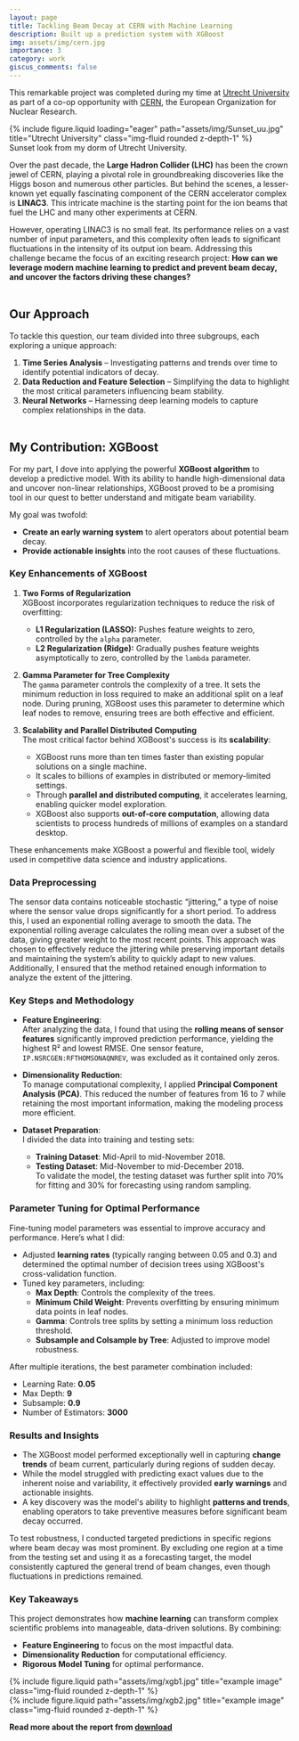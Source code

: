 ```yaml
---
layout: page
title: Tackling Beam Decay at CERN with Machine Learning
description: Built up a prediction system with XGBoost
img: assets/img/cern.jpg
importance: 3
category: work
giscus_comments: false
---
```


This remarkable project was completed during my time at [Utrecht University](https://en.wikipedia.org/wiki/Utrecht_University) as part of a co-op opportunity with [CERN](https://home.cern/), the European Organization for Nuclear Research.

<div class="row">
    <div class="col-sm mt-3 mt-md-0">
        {% include figure.liquid loading="eager" path="assets/img/Sunset_uu.jpg" title="Utrecht University" class="img-fluid rounded z-depth-1" %}
    </div>
</div>
<div class="caption">
    Sunset look from my dorm of Utrecht University. 
</div>

Over the past decade, the **Large Hadron Collider (LHC)** has been the crown jewel of CERN, playing a pivotal role in groundbreaking discoveries like the Higgs boson and numerous other particles. But behind the scenes, a lesser-known yet equally fascinating component of the CERN accelerator complex is **LINAC3**. This intricate machine is the starting point for the ion beams that fuel the LHC and many other experiments at CERN.

However, operating LINAC3 is no small feat. Its performance relies on a vast number of input parameters, and this complexity often leads to significant fluctuations in the intensity of its output ion beam. Addressing this challenge became the focus of an exciting research project: **How can we leverage modern machine learning to predict and prevent beam decay, and uncover the factors driving these changes?**<br><br>

## Our Approach

To tackle this question, our team divided into three subgroups, each exploring a unique approach:

1. **Time Series Analysis** – Investigating patterns and trends over time to identify potential indicators of decay.
2. **Data Reduction and Feature Selection** – Simplifying the data to highlight the most critical parameters influencing beam stability.
3. **Neural Networks** – Harnessing deep learning models to capture complex relationships in the data.<br><br>

## My Contribution: XGBoost

For my part, I dove into applying the powerful **XGBoost algorithm** to develop a predictive model. With its ability to handle high-dimensional data and uncover non-linear relationships, XGBoost proved to be a promising tool in our quest to better understand and mitigate beam variability.

My goal was twofold:

- **Create an early warning system** to alert operators about potential beam decay.
- **Provide actionable insights** into the root causes of these fluctuations.

### Key Enhancements of XGBoost

1. **Two Forms of Regularization**  
   XGBoost incorporates regularization techniques to reduce the risk of overfitting:

   - **L1 Regularization (LASSO):** Pushes feature weights to zero, controlled by the `alpha` parameter.
   - **L2 Regularization (Ridge):** Gradually pushes feature weights asymptotically to zero, controlled by the `lambda` parameter.

2. **Gamma Parameter for Tree Complexity**  
   The `gamma` parameter controls the complexity of a tree. It sets the minimum reduction in loss required to make an additional split on a leaf node. During pruning, XGBoost uses this parameter to determine which leaf nodes to remove, ensuring trees are both effective and efficient.

3. **Scalability and Parallel Distributed Computing**  
   The most critical factor behind XGBoost's success is its **scalability**:
   - XGBoost runs more than ten times faster than existing popular solutions on a single machine.
   - It scales to billions of examples in distributed or memory-limited settings.
   - Through **parallel and distributed computing**, it accelerates learning, enabling quicker model exploration.
   - XGBoost also supports **out-of-core computation**, allowing data scientists to process hundreds of millions of examples on a standard desktop.

These enhancements make XGBoost a powerful and flexible tool, widely used in competitive data science and industry applications.

### Data Preprocessing

The sensor data contains noticeable stochastic “jittering,” a type of noise where the sensor value drops significantly for a short period. To address this, I used an exponential rolling average to smooth the data. The exponential rolling average calculates the rolling mean over a subset of the data, giving greater weight to the most recent points. This approach was chosen to effectively reduce the jittering while preserving important details and maintaining the system’s ability to quickly adapt to new values. Additionally, I ensured that the method retained enough information to analyze the extent of the jittering.

### Key Steps and Methodology

- **Feature Engineering**:  
  After analyzing the data, I found that using the **rolling means of sensor features** significantly improved prediction performance, yielding the highest R² and lowest RMSE. One sensor feature, `IP.NSRCGEN:RFTHOMSONAQNREV`, was excluded as it contained only zeros.

- **Dimensionality Reduction**:  
  To manage computational complexity, I applied **Principal Component Analysis (PCA)**. This reduced the number of features from 16 to 7 while retaining the most important information, making the modeling process more efficient.

- **Dataset Preparation**:  
  I divided the data into training and testing sets:
  - **Training Dataset**: Mid-April to mid-November 2018.
  - **Testing Dataset**: Mid-November to mid-December 2018.  
    To validate the model, the testing dataset was further split into 70% for fitting and 30% for forecasting using random sampling.

### Parameter Tuning for Optimal Performance

Fine-tuning model parameters was essential to improve accuracy and performance. Here’s what I did:

- Adjusted **learning rates** (typically ranging between 0.05 and 0.3) and determined the optimal number of decision trees using XGBoost's cross-validation function.
- Tuned key parameters, including:
  - **Max Depth**: Controls the complexity of the trees.
  - **Minimum Child Weight**: Prevents overfitting by ensuring minimum data points in leaf nodes.
  - **Gamma**: Controls tree splits by setting a minimum loss reduction threshold.
  - **Subsample and Colsample by Tree**: Adjusted to improve model robustness.

After multiple iterations, the best parameter combination included:

- Learning Rate: **0.05**
- Max Depth: **9**
- Subsample: **0.9**
- Number of Estimators: **3000**

### Results and Insights

- The XGBoost model performed exceptionally well in capturing **change trends** of beam current, particularly during regions of sudden decay.
- While the model struggled with predicting exact values due to the inherent noise and variability, it effectively provided **early warnings** and actionable insights.
- A key discovery was the model's ability to highlight **patterns and trends**, enabling operators to take preventive measures before significant beam decay occurred.

To test robustness, I conducted targeted predictions in specific regions where beam decay was most prominent. By excluding one region at a time from the testing set and using it as a forecasting target, the model consistently captured the general trend of beam changes, even though fluctuations in predictions remained.

### Key Takeaways

This project demonstrates how **machine learning** can transform complex scientific problems into manageable, data-driven solutions. By combining:

- **Feature Engineering** to focus on the most impactful data.
- **Dimensionality Reduction** for computational efficiency.
- **Rigorous Model Tuning** for optimal performance.

<div class="row justify-content-center">
  <!-- First Image -->
  <div class="col-sm-6 mt-3 mt-md-0">
    {% include figure.liquid path="assets/img/xgb1.jpg" title="example image" class="img-fluid rounded z-depth-1" %}
  </div>

  <!-- Second Image -->
  <div class="col-sm-6 mt-3 mt-md-0">
    {% include figure.liquid path="assets/img/xgb2.jpg" title="example image" class="img-fluid rounded z-depth-1" %}
  </div>
</div>

**Read more about the report from [download](<(/assets/pdf/cern_pdf.pdf)>)**
